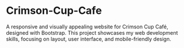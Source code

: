 # Crimson-Cup-Cafe
A responsive and visually appealing website for Crimson Cup Café, designed with Bootstrap. This project showcases my web development skills, focusing on layout, user interface, and mobile-friendly design.
